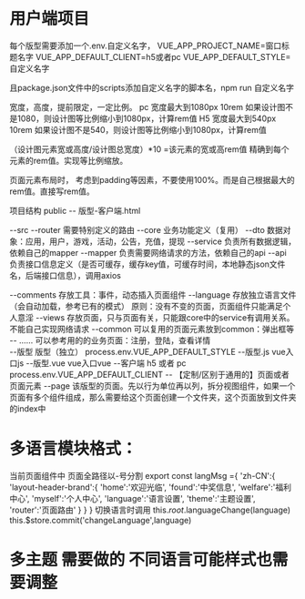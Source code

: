 # 用户端项目

每个版型需要添加一个.env.自定义名字， VUE_APP_PROJECT_NAME=窗口标题名字 VUE_APP_DEFAULT_CLIENT=h5或者pc VUE_APP_DEFAULT_STYLE=自定义名字

且package.json文件中的scripts添加自定义名字的脚本名，npm run 自定义名字

宽度，高度，提前限定，一定比例。 pc 宽度最大到1080px 10rem 如果设计图不是1080，则设计图等比例缩小到1080px，计算rem值 H5 宽度最大到540px 10rem
如果设计图不是540，则设计图等比例缩小到1080px，计算rem值

（设计图元素宽或高度/设计图总宽度）*10 =该元素的宽或高rem值 精确到每个元素的rem值。实现等比例缩放。

页面元素布局时， 考虑到padding等因素，不要使用100%。而是自己根据最大的rem值。直接写rem值。

项目结构 public -- 版型-客户端.html

--src --router 需要特别定义的路由 --core 业务功能定义（复用） --dto 数据对象：应用，用户，游戏，活动，公告，充值，提现 --service 负责所有数据逻辑，依赖自己的mapper --mapper
负责需要网络请求的方法，依赖自己的api --api 负责接口信息定义（是否可缓存，缓存key值，可缓存时间，本地静态json文件名，后端接口信息），调用axios

--comments 存放工具：事件，动态插入页面组件 --language 存放独立语言文件（会自动加载，参考已有的模式） 原则：没有不变的页面，页面组件只能满足个人意淫 --views
存放页面，只与页面有关，只能跟core中的service有调用关系。不能自己实现网络请求 --common 可以复用的页面元素放到common：弹出框等 -- …… 可以参考用的的业务页面：注册，登陆，查看详情  
--版型 版型（独立） process.env.VUE_APP_DEFAULT_STYLE --版型.js vue入口js --版型.vue vue入口vue --客户端 h5 或者 pc
process.env.VUE_APP_DEFAULT_CLIENT -- 【定制/区别于通用的】页面或者页面元素 --page
该版型的页面。先以行为单位再以列，拆分视图组件，如果一个页面有多个组件组成，那么需要给这个页面创建一个文件夹，这个页面放到文件夹的index中

# 多语言模块格式：

当前页面组件中 页面全路径以-号分割 export const langMsg ={
'zh-CN':{
'layout-header-brand':{
'home':'欢迎光临',
'found':'中奖信息',
'welfare':'福利中心',
'myself':'个人中心',
'language':'语言设置',
'theme':'主题设置',
'router':'页面路由' } } } 切换语言时调用 this.$root.$languageChange(language)
this.$store.commit('changeLanguage',language)

# 多主题 需要做的 不同语言可能样式也需要调整 <style lang="scss" scoped>

版型->客户端->style->_variables.scss 主题名字不要添加 "theme-"
版型应该对 背景 字体 边框设置主次颜色，其余自定义的则在页面中填写 所有颜色值都需要放到主题中，如果不知道的。就放到default中 使用 $tmp: (
主题/语言:('键key': 值value)
); @include getSelector($tmp, 'theme-') { background: getContent("k"); }

     组件添加
     template层最外层套上<div :class="theme">
     添加theme计算属性：computed: {
           theme: function () {
             return this.$store.state.choosedTheme
           },
           language: function () {
             return 'language-'+this.$store.state.choosedLanguage
           }
         }
     需要多主题的style中，颜色属性的地方使用这个
     
          $tmp: (
                 default:('k': black)
                 red:('k': red)
                 black:('k': black)
                );
                 @include getSelector($tmp, 'theme-') {
                     background: getContent("k");
                }
